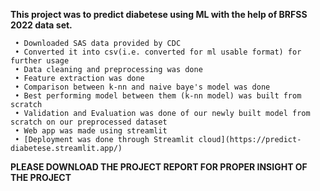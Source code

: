   **This project was to predict diabetese using ML with the help of BRFSS 2022 data set.**
  
	 • Downloaded SAS data provided by CDC
	 • Converted it into csv(i.e. converted for ml usable format) for further usage
	 • Data cleaning and preprocessing was done
	 • Feature extraction was done
	 • Comparison between k-nn and naive baye's model was done 
	 • Best performing model between them (k-nn model) was built from scratch
	 • Validation and Evaluation was done of our newly built model from scratch on our preprocessed dataset
	 • Web app was made using streamlit 
	 • [Deployment was done through Streamlit cloud](https://predict-diabetese.streamlit.app/)
  
**PLEASE DOWNLOAD THE PROJECT REPORT FOR PROPER INSIGHT OF THE PROJECT**

